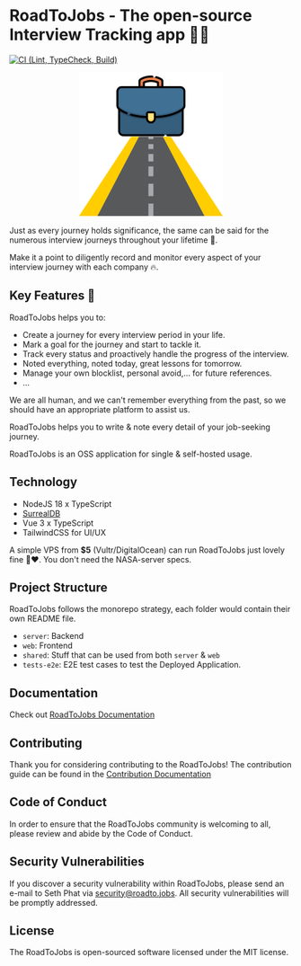 # RoadToJobs - The open-source Interview Tracking app 👀📝

[![CI (Lint, TypeCheck, Build)](https://github.com/roadtojobs/roadtojobs/actions/workflows/ci.yml/badge.svg)](https://github.com/roadtojobs/roadtojobs/actions/workflows/ci.yml)

<p align="center">
    <img src="https://raw.githubusercontent.com/roadtojobs/roadtojobs/main/web/src/assets/images/logo.png" />
</p>

Just as every journey holds significance, the same can be said for the numerous interview journeys throughout your lifetime 🌊.

Make it a point to diligently record and monitor every aspect of your interview journey with each company 🔥.

## Key Features 🚀

RoadToJobs helps you to:

- Create a journey for every interview period in your life.
- Mark a goal for the journey and start to tackle it.
- Track every status and proactively handle the progress of the interview.
- Noted everything, noted today, great lessons for tomorrow.
- Manage your own blocklist, personal avoid,... for future references.
- ...

We are all human, and we can't remember everything from the past, so we should have an appropriate platform to assist us.

RoadToJobs helps you to write & note every detail of your job-seeking journey.

RoadToJobs is an OSS application for single & self-hosted usage. 

## Technology
- NodeJS 18 x TypeScript
- [SurrealDB](https://surrealdb.com/)
- Vue 3 x TypeScript
- TailwindCSS for UI/UX

A simple VPS from **$5** (Vultr/DigitalOcean) can run RoadToJobs just lovely fine 🥹❤️. 
You don't need the NASA-server specs.

## Project Structure
RoadToJobs follows the monorepo strategy, each folder would contain their own README file.

- `server`: Backend
- `web`: Frontend
- `shared`: Stuff that can be used from both `server` & `web`
- `tests-e2e`: E2E test cases to test the Deployed Application.

## Documentation

Check out [RoadToJobs Documentation](https://docs.roadto.jobs)

## Contributing
Thank you for considering contributing to the RoadToJobs! 
The contribution guide can be found in the [Contribution Documentation](https://docs.roadto.jobs/contributions)

## Code of Conduct
In order to ensure that the RoadToJobs community is welcoming to all, please review and abide by the Code of Conduct.

## Security Vulnerabilities
If you discover a security vulnerability within RoadToJobs, please send an e-mail to Seth Phat via [security@roadto.jobs](security@roadto.jobs). 
All security vulnerabilities will be promptly addressed.

## License
The RoadToJobs is open-sourced software licensed under the MIT license.
